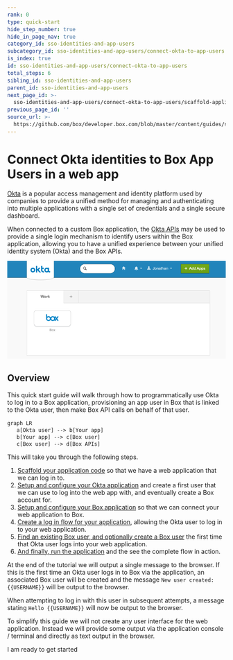 ```yaml
---
rank: 0
type: quick-start
hide_step_number: true
hide_in_page_nav: true
category_id: sso-identities-and-app-users
subcategory_id: sso-identities-and-app-users/connect-okta-to-app-users
is_index: true
id: sso-identities-and-app-users/connect-okta-to-app-users
total_steps: 6
sibling_id: sso-identities-and-app-users
parent_id: sso-identities-and-app-users
next_page_id: >-
  sso-identities-and-app-users/connect-okta-to-app-users/scaffold-application-code
previous_page_id: ''
source_url: >-
  https://github.com/box/developer.box.com/blob/master/content/guides/sso-identities-and-app-users/connect-okta-to-app-users/0-index.md
---
```


# Connect Okta identities to Box App Users in a web app

[Okta][okta] is a popular access management and identity platform used by
companies to provide a unified method for managing and authenticating into
multiple applications with a single set of credentials and a single secure
dashboard.

When connected to a custom Box application, the [Okta APIs][okta-dev] may be
used to provide a single login mechanism to identify users within the Box
application, allowing you to have a unified experience between your unified
identity system (Okta) and the Box APIs.

<ImageFrame noborder center shadow>

![Okta Dashboard](./img/okta-dashboard.png)

</ImageFrame>

## Overview

This quick start guide will walk through how to programmatically use Okta to
log in to a Box application, provisioning an app user in Box that is linked to
the Okta user, then make Box API calls on behalf of that user.

```mermaid;height=100px,width=500px
graph LR
   a[Okta user] --> b[Your app]
   b[Your app] --> c[Box user]
   c[Box user] --> d[Box APIs]
```

This will take you through the following steps.

1. [Scaffold your application code][step1] so that
   we have a web application that we can log in to.
1. [Setup and configure your Okta application][step2] and create
   a first user that we can use to log into the web app with, and eventually
   create a Box account for.
1. [Setup and configure your Box application][step3] so that we 
   can connect your web application to Box.
1. [Create a log in flow for your application][step4],
   allowing the Okta user to log in to your web application.
1. [Find an existing Box user, and optionally create a Box user][step5] the
   first time that Okta user logs into your web application.
1. [And finally, run the application][step6] and the see
   the complete flow in action.

At the end of the tutorial we will output a single message to the browser. If
this is the first time an Okta user logs in to Box via the application, an
associated Box user will be created and the message
`New user created: {{USERNAME}}` will be output to the browser.

When attempting to log in with this user in subsequent attempts, a message
stating `Hello {{USERNAME}}` will now be output to the browser.

<Message warning>

To simplify this guide we will not create any user interface for the web
application. Instead we will provide some output via the application console /
terminal and directly as text output in the browser.

</Message>

<Next>

I am ready to get started

</Next>

[okta]: https://www.okta.com/
[okta-dev]: https://developer.okta.com/
[step1]: g://sso-identities-and-app-users/connect-okta-to-app-users/scaffold-application-code/
[step2]: g://sso-identities-and-app-users/connect-okta-to-app-users/configure-okta/
[step3]: g://sso-identities-and-app-users/connect-okta-to-app-users/configure-box/
[step4]: g://sso-identities-and-app-users/connect-okta-to-app-users/logging-into-app/
[step5]: g://sso-identities-and-app-users/connect-okta-to-app-users/find-or-create-box-users/
[step6]: g://sso-identities-and-app-users/connect-okta-to-app-users/run-the-app/
